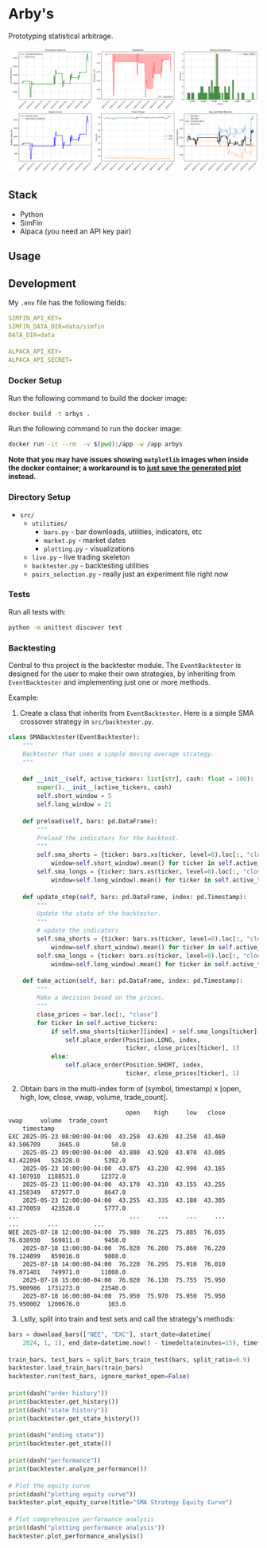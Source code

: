 # Arby's

Prototyping statistical arbitrage.

![tickers](img/performance_analysis.png)

## Stack
- Python
- SimFin
- Alpaca (you need an API key pair)

## Usage

## Development

My `.env` file has the following fields:

```yaml
SIMFIN_API_KEY=
SIMFIN_DATA_DIR=data/simfin
DATA_DIR=data

ALPACA_API_KEY=
ALPACA_API_SECRET=
```

### Docker Setup

Run the following command to build the docker image:

```bash
docker build -t arbys . 
```

Run the following command to run the docker image:

```bash
docker run -it --rm  -v $(pwd):/app -w /app arbys
```
**Note that you may have issues showing `matplotlib` images when inside the docker container; a workaround is to [just save the generated plot](https://matplotlib.org/stable/api/_as_gen/matplotlib.pyplot.savefig.html) instead.**

### Directory Setup

- `src/`
    - `utilities/`
        - `bars.py` - bar downloads, utilities, indicators, etc
        - `market.py` - market dates
        - `plotting.py` - visualizations
    - `live.py` - live trading skeleton
    - `backtester.py` - backtesting utilities
    - `pairs_selection.py` - really just an experiment file right now

### Tests

Run all tests with:
```bash
python -m unittest discover test
```

### Backtesting

Central to this project is the backtester module. The `EventBacktester` is designed for the user to make their own strategies, by inheriting from `EventBacktester` and implementing just one or more methods. 

Example:

1. Create a class that inherits from `EventBacktester`. Here is a simple SMA crossover strategy in `src/backtester.py`.
```python
class SMABacktester(EventBacktester):
    """
    Backtester that uses a simple moving average strategy.
    """

    def __init__(self, active_tickers: list[str], cash: float = 100):
        super().__init__(active_tickers, cash)
        self.short_window = 5
        self.long_window = 21

    def preload(self, bars: pd.DataFrame):
        """
        Preload the indicators for the backtest.
        """
        self.sma_shorts = {ticker: bars.xs(ticker, level=0).loc[:, "close"].rolling(
            window=self.short_window).mean() for ticker in self.active_tickers}
        self.sma_longs = {ticker: bars.xs(ticker, level=0).loc[:, "close"].rolling(
            window=self.long_window).mean() for ticker in self.active_tickers}

    def update_step(self, bars: pd.DataFrame, index: pd.Timestamp):
        """
        Update the state of the backtester.
        """
        # update the indicators
        self.sma_shorts = {ticker: bars.xs(ticker, level=0).loc[:, "close"].rolling(
            window=self.short_window).mean() for ticker in self.active_tickers}
        self.sma_longs = {ticker: bars.xs(ticker, level=0).loc[:, "close"].rolling(
            window=self.long_window).mean() for ticker in self.active_tickers}

    def take_action(self, bar: pd.DataFrame, index: pd.Timestamp):
        """
        Make a decision based on the prices.
        """
        close_prices = bar.loc[:, "close"]
        for ticker in self.active_tickers:
            if self.sma_shorts[ticker][index] > self.sma_longs[ticker][index]:
                self.place_order(Position.LONG, index,
                                 ticker, close_prices[ticker], 1)
            else:
                self.place_order(Position.SHORT, index,
                                 ticker, close_prices[ticker], 1)
```
2. Obtain bars in the multi-index form of (symbol, timestamp) x [open, high, low, close, vwap, volume, trade_count].
```
                                 open    high     low   close       vwap     volume  trade_count
    timestamp                                                                                   
EXC 2025-05-23 08:00:00-04:00  43.250  43.630  43.250  43.460  43.506709     3665.0         50.0
    2025-05-23 09:00:00-04:00  43.800  43.920  43.070  43.085  43.422094   526328.0       5392.0
    2025-05-23 10:00:00-04:00  43.075  43.230  42.990  43.165  43.107910  1188531.0      12372.0
    2025-05-23 11:00:00-04:00  43.170  43.310  43.155  43.255  43.258349   672977.0       8647.0
    2025-05-23 12:00:00-04:00  43.255  43.335  43.180  43.305  43.270059   423528.0       5777.0
...                               ...     ...     ...     ...        ...        ...          ...
NEE 2025-07-18 12:00:00-04:00  75.980  76.225  75.885  76.035  76.038930   569811.0       9450.0
    2025-07-18 13:00:00-04:00  76.020  76.280  75.860  76.220  76.124899   859016.0       9808.0
    2025-07-18 14:00:00-04:00  76.220  76.295  75.910  76.010  76.071401   749971.0      11008.0
    2025-07-18 15:00:00-04:00  76.020  76.130  75.755  75.950  75.900986  1731273.0      23540.0
    2025-07-18 16:00:00-04:00  75.950  75.970  75.950  75.950  75.950002  1200676.0        103.0
```
3. Lstly, split into train and test sets and call the strategy's methods:
```python
bars = download_bars(["NEE", "EXC"], start_date=datetime(
    2024, 1, 1), end_date=datetime.now() - timedelta(minutes=15), timeframe=TimeFrame.Hour)

train_bars, test_bars = split_bars_train_test(bars, split_ratio=0.9)
backtester.load_train_bars(train_bars)
backtester.run(test_bars, ignore_market_open=False)

print(dash("order history"))
print(backtester.get_history())
print(dash("state history"))
print(backtester.get_state_history())

print(dash("ending state"))
print(backtester.get_state())

print(dash("performance"))
print(backtester.analyze_performance())

# Plot the equity curve
print(dash("plotting equity curve"))
backtester.plot_equity_curve(title="SMA Strategy Equity Curve")

# Plot comprehensive performance analysis
print(dash("plotting performance analysis"))
backtester.plot_performance_analysis()
```
